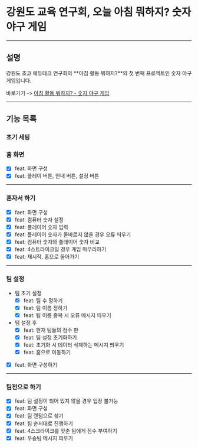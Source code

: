 # 강원도 교육 연구회, 오늘 아침 뭐하지? 숫자 야구 게임

---

## 설명

강원도 초코 에듀테크 연구회의 **아침 활동 뭐하지?**의 첫 번째 프로젝트인 숫자 야구 게임입니다.

바로가기 -> [아침 활동 뭐하지? - 숫자 야구 게임](https://teachercan-morning-activity.netlify.app/)

---

## 기능 목록

### 초기 세팅

### 홈 화면

- [x] feat: 화면 구성
- [x] feat: 플레이 버튼, 안내 버튼, 설정 버튼

---

### 혼자서 하기

- [x] faet: 화면 구성
- [x] feat: 컴퓨터 숫자 설정
- [x] feat: 플레이어 숫자 입력
- [x] feat: 플레이어 숫자가 올바르지 않을 경우 오류 띄우기
- [x] feat: 컴퓨터 숫자와 플레이어 숫자 비교
- [x] feat: 4스트라이크일 경우 게임 마무리하기
- [x] feat: 재시작, 홈으로 돌아가기

---

### 팀 설정

- 팀 초기 설정
  - [x] feat: 팀 수 정하기
  - [x] feat: 팀 이름 정하기
  - [x] feat: 팀 이름 중복 시 오류 메시지 띄우기
- 팀 설정 후
  - [x] feat: 현재 팀들의 점수 판
  - [x] feat: 팀 설정 초기화하기
  - [x] feat: 초기화 시 데이터 삭제하는 메시지 띄우기
  - [x] feat: 홈으로 이동하기
- [x] feat: 화면 구성하기

---

### 팀전으로 하기

- [x] feat: 팀 설정이 되어 있지 않을 경우 입장 불가능
- [x] feat: 화면 구성
- [x] feat: 팀 랜덤으로 섞기
- [x] feat: 팀 순서대로 진행하기
- [x] feat: 4스크라이크를 맞춘 팀에게 점수 부여하기
- [x] feat: 우승팀 메시지 띄우기
